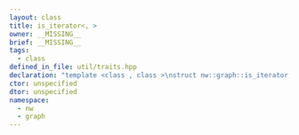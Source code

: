 ```yaml
---
layout: class
title: is_iterator<, >
owner: __MISSING__
brief: __MISSING__
tags:
  - class
defined_in_file: util/traits.hpp
declaration: "template <class , class >\nstruct nw::graph::is_iterator;"
ctor: unspecified
dtor: unspecified
namespace:
  - nw
  - graph
---
```

